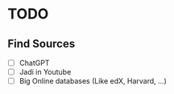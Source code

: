 # TODO

## Find Sources

- [ ] ChatGPT
- [ ] Jadi in Youtube
- [ ] Big Online databases (Like edX, Harvard, ...)
